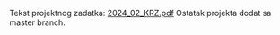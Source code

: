 Tekst projektnog zadatka: [2024_02_KRZ.pdf](https://github.com/user-attachments/files/17546962/2024_02_KRZ.pdf)
Ostatak projekta dodat sa master branch.
